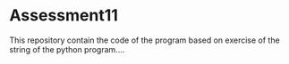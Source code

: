 # Assessment11
This repository contain the code of the program based on  exercise of  the string of the python program....
